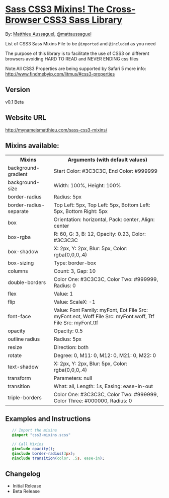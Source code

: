 # [Sass CSS3 Mixins! The Cross-Browser CSS3 Sass Library](http://mynameismatthieu.com/sass-css3-mixins/)

By: [Matthieu Aussaguel](http://www.mynameismatthieu.com), [@mattaussaguel](https://twitter.com/#!/mattaussaguel)

List of CSS3 Sass Mixins File to be `@imported` and `@included` as you need

The purpose of this library is to facilitate the use of CSS3 on different browsers avoiding HARD TO READ and NEVER
ENDING css files

Note:All CSS3 Properties are being supported by Safari 5
more info: http://www.findmebyip.com/litmus/#css3-properties

## Version

v0.1 Beta

## Website URL

http://mynameismatthieu.com/sass-css3-mixins/

## Mixins available:

<table>
 <tr>
   <th>Mixins</th>
   <th>Arguments (with default values)</th>
 </tr>
 
 <tr>
   <td>background-gradient</td>
   <td>Start Color: #3C3C3C, End Color: #999999</td>
 </tr>
 <tr>
   <td>background-size</td>
   <td>Width: 100%, Height: 100%</td>
 </tr>
 <tr>
   <td>border-radius</td>
   <td>Radius: 5px</td>
 </tr>
 <tr>
   <td>border-radius-separate</td>
   <td>Top Left: 5px, Top Left: 5px, Bottom Left: 5px, Bottom Right: 5px</td>
 </tr>
 <tr>
   <td>box</td>
   <td>Orientation: horizontal, Pack: center, Align: center</td>
 </tr>
 <tr>
   <td>box-rgba</td>
   <td>R: 60, G: 3, B: 12, Opacity: 0.23, Color: #3C3C3C</td>
 </tr>
 <tr>
   <td>box-shadow</td>
   <td>X: 2px, Y: 2px, Blur: 5px, Color: rgba(0,0,0,.4)</td>
 </tr>
 <tr>
   <td>box-sizing</td>
   <td>Type: border-box</td>
 </tr>
 <tr>
   <td>columns</td>
   <td>Count: 3, Gap: 10</td>
 </tr>
 <tr>
   <td>double-borders</td>
   <td>Color One: #3C3C3C, Color Two: #999999, Radius: 0</td>
 </tr>
 <tr>
   <td>flex</td>
   <td>Value: 1</td>
 </tr>
 <tr>
   <td>flip</td>
   <td>Value: ScaleX: -1</td>
 </tr>
 <tr>
   <td>font-face</td>
   <td>Value: Font Family: myFont, Eot File Src: myFont.eot, Woff File Src: myFont.woff, Ttf File Src: myFont.ttf</td>
 </tr>
 <tr>
   <td>opacity</td>
   <td>Opacity: 0.5</td>
 </tr>
 <tr>
   <td>outline radius</td>
   <td>Radius: 5px</td>
 </tr>
 <tr>
   <td>resize</td>
   <td>Direction: both</td>
 </tr>
 <tr>
   <td>rotate</td>
   <td>Degree: 0, M11: 0, M12: 0, M21: 0, M22: 0</td>
 </tr>
 <tr>
   <td>text-shadow</td>
   <td>X: 2px, Y: 2px, Blur: 5px, Color: rgba(0,0,0,.4)</td>
 </tr>
 <tr>
   <td>transform</td>
   <td>Parameters: null</td>
 </tr>
 <tr>
   <td>transition</td>
   <td>What: all, Length: 1s, Easing: ease-in-out</td>
 </tr>
 <tr>
   <td>triple-borders</td>
   <td>Color One: #3C3C3C, Color Two: #999999, Color Three: #000000, Radius: 0</td>
 </tr>       
</table>

## Examples and Instructions

```sass
   // Import the mixins
   @import "css3-mixins.scss"

   // Call Mixins
   @include opacity();
   @include border-radius(3px); 
   @include transition(color, .5s, ease-in); 
```

## Changelog

* Initial Release
* Beta Release